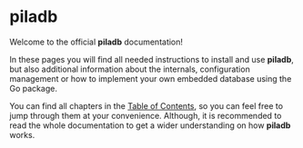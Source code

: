 # piladb

Welcome to the official **piladb** documentation!

In these pages you will find all needed instructions to install and use **piladb**,
but also additional information about the internals, configuration management or
how to implement your own embedded database using the Go package.

You can find all chapters in the [Table of Contents](#SUMMARY.md), so you can feel free to jump
through them at your convenience. Although, it is recommended to read the whole
documentation to get a wider understanding on how **piladb** works.